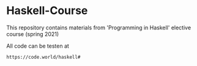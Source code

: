 # Haskell-Course
This repository contains materials from 'Programming in Haskell' elective course (spring 2021)

All code can be testen at
```
https://code.world/haskell#
```